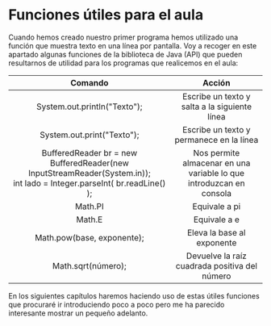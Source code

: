 # Funciones útiles para el aula

Cuando hemos creado nuestro primer programa hemos utilizado una función que muestra texto en una línea por pantalla. Voy a recoger en este apartado algunas funciones de la biblioteca de Java (API) que pueden resultarnos de utilidad para los programas que realicemos en el aula:

|Comando|Acción|
|:--:|:--:|
|System.out.println("Texto");|Escribe un texto y salta a la siguiente línea|
|System.out.print("Texto");|Escribe un texto y permanece en la línea|
|BufferedReader br = new BufferedReader(new InputStreamReader(System.in));</br>int lado = Integer.parseInt( br.readLine() );|Nos permite almacenar en una variable lo que introduzcan en consola|
|Math.PI|Equivale a pi|
|Math.E|Equivale a e|
|Math.pow(base, exponente);|Eleva la base al exponente|
|Math.sqrt(número);|Devuelve la raíz cuadrada positiva del número|

En los siguientes capítulos haremos haciendo uso de estas útiles funciones que procuraré ir introduciendo poco a poco pero me ha parecido interesante mostrar un pequeño adelanto.


